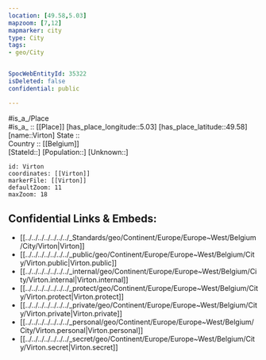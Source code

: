 ```yaml
---
location: [49.58,5.03] 
mapzoom: [7,12] 
mapmarker: city 
type: City
tags:
- geo/City


SpocWebEntityId: 35322
isDeleted: false
confidential: public

---
```

#is_a_/Place  
#is_a_ :: [[Place]] 
[has_place_longitude::5.03] 
[has_place_latitude::49.58] 
[name::Virton] 
State ::  
Country :: [[Belgium]]  
[StateId::] 
[Population::] 
[Unknown::] 


```leaflet
id: Virton
coordinates: [[Virton]] 
markerFile: [[Virton]] 
defaultZoom: 11 
maxZoom: 18
```


## Confidential Links & Embeds: 
- [[../../../../../../../_Standards/geo/Continent/Europe/Europe~West/Belgium/City/Virton|Virton]] 
- [[../../../../../../../_public/geo/Continent/Europe/Europe~West/Belgium/City/Virton.public|Virton.public]] 
- [[../../../../../../../_internal/geo/Continent/Europe/Europe~West/Belgium/City/Virton.internal|Virton.internal]] 
- [[../../../../../../../_protect/geo/Continent/Europe/Europe~West/Belgium/City/Virton.protect|Virton.protect]] 
- [[../../../../../../../_private/geo/Continent/Europe/Europe~West/Belgium/City/Virton.private|Virton.private]] 
- [[../../../../../../../_personal/geo/Continent/Europe/Europe~West/Belgium/City/Virton.personal|Virton.personal]] 
- [[../../../../../../../_secret/geo/Continent/Europe/Europe~West/Belgium/City/Virton.secret|Virton.secret]] 
